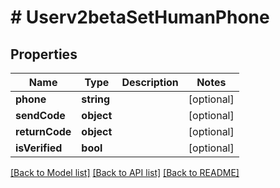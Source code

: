# # Userv2betaSetHumanPhone

## Properties

Name | Type | Description | Notes
------------ | ------------- | ------------- | -------------
**phone** | **string** |  | [optional]
**sendCode** | **object** |  | [optional]
**returnCode** | **object** |  | [optional]
**isVerified** | **bool** |  | [optional]

[[Back to Model list]](../../README.md#models) [[Back to API list]](../../README.md#endpoints) [[Back to README]](../../README.md)
